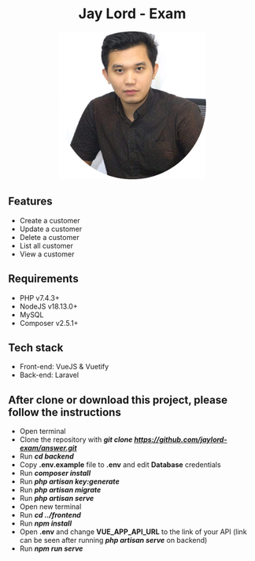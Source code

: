 <div align="center">
  
# Jay Lord - Exam

</div>

<p align="center"><img width="300px" height="300px" src="https://raw.githubusercontent.com/jaylord-exam/answer/main/frontend/src/assets/profile/download.png"></p>

## Features

- Create a customer
- Update a customer
- Delete a customer
- List all customer
- View a customer

## Requirements

- PHP v7.4.3+
- NodeJS v18.13.0+
- MySQL
- Composer v2.5.1+

## Tech stack

- Front-end: VueJS & Vuetify
- Back-end: Laravel

## After clone or download this project, please follow the instructions

- Open terminal
- Clone the repository with **_git clone https://github.com/jaylord-exam/answer.git_**
- Run **_cd backend_**
- Copy **.env.example** file to **.env** and edit **Database** credentials
- Run **_composer install_**
- Run **_php artisan key:generate_**
- Run **_php artisan migrate_**
- Run **_php artisan serve_**
- Open new terminal
- Run **_cd ../frontend_**
- Run **_npm install_**
- Open **.env** and change **VUE_APP_API_URL** to the link of your API (link can be seen after running **_php artisan serve_** on backend)
- Run **_npm run serve_**